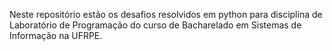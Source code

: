 
Neste repositório estão os desafios resolvidos em python para disciplina de Laboratório de Programação 
do curso de Bacharelado em Sistemas de Informação na UFRPE.
